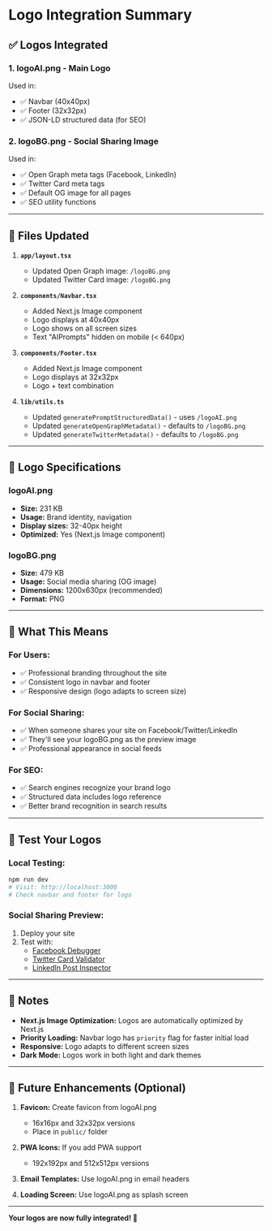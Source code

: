 # Logo Integration Summary

## ✅ Logos Integrated

### 1. **logoAI.png** - Main Logo
Used in:
- ✅ Navbar (40x40px)
- ✅ Footer (32x32px)
- ✅ JSON-LD structured data (for SEO)

### 2. **logoBG.png** - Social Sharing Image
Used in:
- ✅ Open Graph meta tags (Facebook, LinkedIn)
- ✅ Twitter Card meta tags
- ✅ Default OG image for all pages
- ✅ SEO utility functions

---

## 📁 Files Updated

1. **`app/layout.tsx`**
   - Updated Open Graph image: `/logoBG.png`
   - Updated Twitter Card image: `/logoBG.png`

2. **`components/Navbar.tsx`**
   - Added Next.js Image component
   - Logo displays at 40x40px
   - Logo shows on all screen sizes
   - Text "AIPrompts" hidden on mobile (< 640px)

3. **`components/Footer.tsx`**
   - Added Next.js Image component
   - Logo displays at 32x32px
   - Logo + text combination

4. **`lib/utils.ts`**
   - Updated `generatePromptStructuredData()` - uses `/logoAI.png`
   - Updated `generateOpenGraphMetadata()` - defaults to `/logoBG.png`
   - Updated `generateTwitterMetadata()` - defaults to `/logoBG.png`

---

## 🎨 Logo Specifications

### logoAI.png
- **Size:** 231 KB
- **Usage:** Brand identity, navigation
- **Display sizes:** 32-40px height
- **Optimized:** Yes (Next.js Image component)

### logoBG.png
- **Size:** 479 KB
- **Usage:** Social media sharing (OG image)
- **Dimensions:** 1200x630px (recommended)
- **Format:** PNG

---

## 🚀 What This Means

### For Users:
- ✅ Professional branding throughout the site
- ✅ Consistent logo in navbar and footer
- ✅ Responsive design (logo adapts to screen size)

### For Social Sharing:
- ✅ When someone shares your site on Facebook/Twitter/LinkedIn
- ✅ They'll see your logoBG.png as the preview image
- ✅ Professional appearance in social feeds

### For SEO:
- ✅ Search engines recognize your brand logo
- ✅ Structured data includes logo reference
- ✅ Better brand recognition in search results

---

## 🧪 Test Your Logos

### Local Testing:
```bash
npm run dev
# Visit: http://localhost:3000
# Check navbar and footer for logo
```

### Social Sharing Preview:
1. Deploy your site
2. Test with:
   - [Facebook Debugger](https://developers.facebook.com/tools/debug/)
   - [Twitter Card Validator](https://cards-dev.twitter.com/validator)
   - [LinkedIn Post Inspector](https://www.linkedin.com/post-inspector/)

---

## 📝 Notes

- **Next.js Image Optimization:** Logos are automatically optimized by Next.js
- **Priority Loading:** Navbar logo has `priority` flag for faster initial load
- **Responsive:** Logo adapts to different screen sizes
- **Dark Mode:** Logos work in both light and dark themes

---

## 🎯 Future Enhancements (Optional)

1. **Favicon:** Create favicon from logoAI.png
   - 16x16px and 32x32px versions
   - Place in `public/` folder

2. **PWA Icons:** If you add PWA support
   - 192x192px and 512x512px versions

3. **Email Templates:** Use logoAI.png in email headers

4. **Loading Screen:** Use logoAI.png as splash screen

---

**Your logos are now fully integrated! 🎉**

